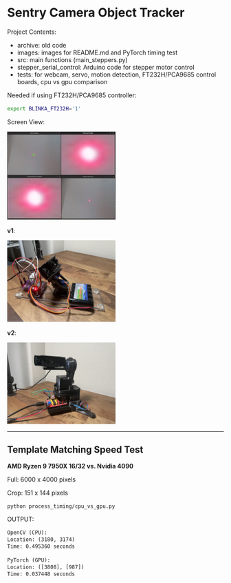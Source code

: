 # Sentry Camera Object Tracker

Project Contents:
- archive: old code
- images: images for README.md and PyTorch timing test
- src: main functions (main_steppers.py)
- stepper_serial_control: Arduino code for stepper motor control
- tests: for webcam, servo, motion detection, FT232H/PCA9685 control boards, cpu vs gpu comparison



Needed if using FT232H/PCA9685 controller:
```bash
export BLINKA_FT232H='1'
```
Screen View:

<img src="images/sentry_object_tracker.png" width="50%" height="50%">

**v1**:

<img src="images/servo_setup.jpg" width="50%" height="50%">

**v2**:

<img src="images/v2.jpg" width="50%" height="50%">

---
## Template Matching Speed Test

**AMD Ryzen 9 7950X 16/32 vs. Nvidia 4090**

Full: 6000 x 4000 pixels

Crop: 151 x 144 pixels

```
python process_timing/cpu_vs_gpu.py
```

OUTPUT:
```
OpenCV (CPU):
Location: (3180, 3174)
Time: 0.495360 seconds

PyTorch (GPU):
Location: ([3808], [987])
Time: 0.037448 seconds
```